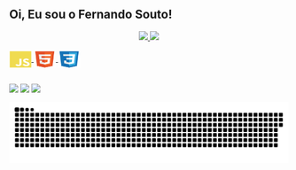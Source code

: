 ## Oi, Eu sou o Fernando Souto!

<div align="center">
  <a href="https://github.com/fernandosouto">
  <img height="180em" src="https://github-readme-stats.vercel.app/api?username=fernandosouto&show_icons=true&theme=city_lights&include_all_commits=true&count_private=true"/>
  <img height="180em" src="https://github-readme-stats.vercel.app/api/top-langs/?username=fernandosouto&layout=compact&langs_count=7&theme=city_lights"/>
</div>
  <div style="display: inline_block"><br>
  <img align="center" alt="Souto-Js" height="30" width="40" src="https://raw.githubusercontent.com/devicons/devicon/master/icons/javascript/javascript-plain.svg">
  <img align="center" alt="Souto-HTML" height="30" width="40" src="https://raw.githubusercontent.com/devicons/devicon/master/icons/html5/html5-original.svg">
  <img align="center" alt="Souto-CSS" height="30" width="40" src="https://raw.githubusercontent.com/devicons/devicon/master/icons/css3/css3-original.svg">
</div>

  ##
  
  <div>
    <a href="https://instagram.com/fernandoandradesouto" target="_blank"><img src="https://img.shields.io/badge/-Instagram-%23E4405F?style=for-the-badge&logo=instagram&logoColor=white" target="_blank"></a>
    <a href = "mailto:fernandosouto.servicos@gmail.com"><img src="https://img.shields.io/badge/-Gmail-%23333?style=for-the-badge&logo=gmail&logoColor=white" target="_blank"></a>
    <a href="https://www.linkedin.com/in/fernando-andrade-349a94ba/" target="_blank"><img src="https://img.shields.io/badge/-LinkedIn-%230077B5?style=for-the-badge&logo=linkedin&logoColor=white" target="_blank"></a>
  </div>   

  ![Snake animation](https://github.com/fernandosouto/fernandosouto/blob/output/github-contribution-grid-snake.svg)

<!---
- 👋 Hi, I’m @fernandosouto
- 👀 I’m interested in Web Development and Game Development
- 🌱 I’m currently learning CSS to start a new Career
- 💞️ I’m looking to collaborate on Development of Websites
- 📫 How to reach me at private message
fernandosouto/fernandosouto is a ✨ special ✨ repository because its `README.md` (this file) appears on your GitHub profile.
You can click the Preview link to take a look at your changes.
--->
